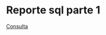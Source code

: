 # Reporte sql parte 1

[Consulta](https://github.com/locojuhi/Tehcnical-Testing/blob/sql_part_1/Technical_test_part_1.sql)
